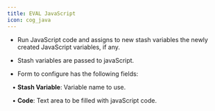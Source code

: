 ```yaml
---
title: EVAL JavaScript
icon: cog_java
---
```


* Run JavaScript code and assigns to new stash variables the newly created JavaScript variables, if any. 

* Stash variables are passed to javaScript. 

* Form to configure has the following fields: <br />

&nbsp; &nbsp;• **Stash Variable**: Variable name to use. <br />

&nbsp; &nbsp;• **Code**: Text area to be filled with javaScript code.
	
